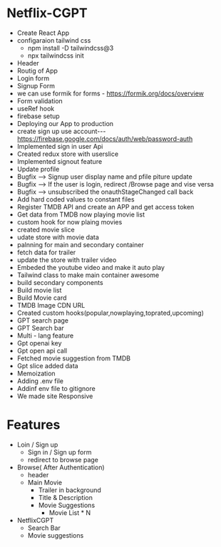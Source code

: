 # Netflix-CGPT
- Create React App
- configaraion tailwind css 
  - npm install -D tailwindcss@3
  - npx tailwindcss init
- Header
- Routig of App
- Login form
- Signup Form
- we can use formik for forms - https://formik.org/docs/overview
- Form validation
- useRef hook
- firebase setup
- Deploying our App to production
- create sign up use account--- https://firebase.google.com/docs/auth/web/password-auth
- Implemented sign in user Api
- Created redux store with userslice
- Implemented signout feature 
- Update profile
- Bugfix --> Signup user display name and pfile piture update
- Bugfix --> If the user is login, redirect /Browse page and vise versa
- Bugfix --> unsubscribed the onauthStageChanged call back
- Add hard coded values to constant files
- Register TMDB API and create an APP and get access token
- Get data from TMDB now playing movie list 
- custom hook for now plaing movies 
- created movie slice 
- udate store with movie data
- palnning for main and secondary container
- fetch data for trailer
- update the store with trailer video 
- Embeded the youtube video and make it auto play
- Tailwind class to make main container awesome
- build secondary components
- Build movie list
- Build Movie card
- TMDB Image CDN URL
- Created custom hooks(popular,nowplaying,toprated,upcoming)
- GPT search page
- GPT Search bar
- Multi - lang feature 
- Gpt openai key
- Gpt open api call
- Fetched movie suggestion from TMDB
- Gpt slice added data 
- Memoization 
- Adding .env file 
- Addinf env file to gitignore
- We made site Responsive

# Features
- Loin / Sign up
  - Sign in / Sign up form
  - redirect to browse page
- Browse( After Authentication)
  - header
  - Main Movie
    - Trailer in background
    - Title & Description
    - Movie Suggestions
      - Movie List * N  
- NetflixCGPT
  - Search Bar
  - Movie suggestions
